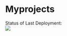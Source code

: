 # Myprojects

Status of Last Deployment:<br>
<img src="https://github.com/Mels2006/Myprojects/actions/workflows/my-1st-action.yml/badge.svg?branch=main"><br>
